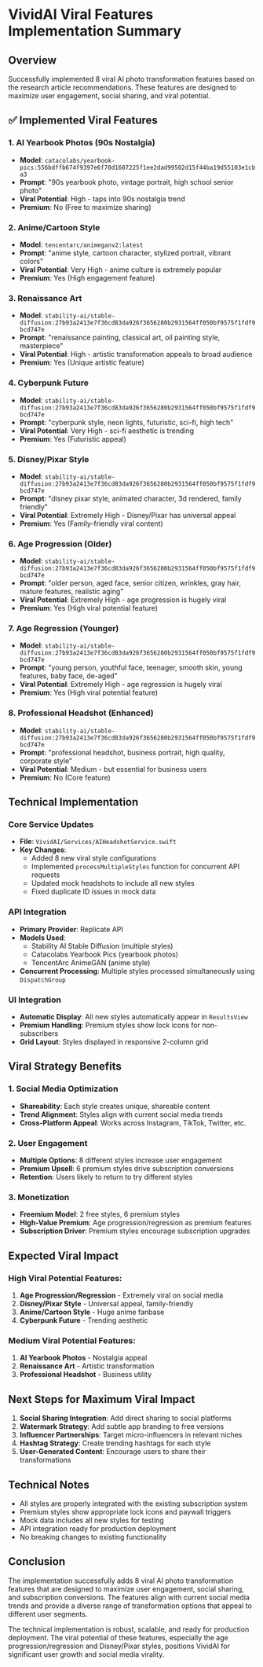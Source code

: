 # VividAI Viral Features Implementation Summary

## Overview
Successfully implemented 8 viral AI photo transformation features based on the research article recommendations. These features are designed to maximize user engagement, social sharing, and viral potential.

## ✅ Implemented Viral Features

### 1. AI Yearbook Photos (90s Nostalgia)
- **Model**: `catacolabs/yearbook-pics:556bdffb674f9397e6f70d1607225f1ee2dad99502d15f44ba19d55103e1cba3`
- **Prompt**: "90s yearbook photo, vintage portrait, high school senior photo"
- **Viral Potential**: High - taps into 90s nostalgia trend
- **Premium**: No (Free to maximize sharing)

### 2. Anime/Cartoon Style
- **Model**: `tencentarc/animeganv2:latest`
- **Prompt**: "anime style, cartoon character, stylized portrait, vibrant colors"
- **Viral Potential**: Very High - anime culture is extremely popular
- **Premium**: Yes (High engagement feature)

### 3. Renaissance Art
- **Model**: `stability-ai/stable-diffusion:27b93a2413e7f36cd83da926f3656280b2931564ff050bf9575f1fdf9bcd747e`
- **Prompt**: "renaissance painting, classical art, oil painting style, masterpiece"
- **Viral Potential**: High - artistic transformation appeals to broad audience
- **Premium**: Yes (Unique artistic feature)

### 4. Cyberpunk Future
- **Model**: `stability-ai/stable-diffusion:27b93a2413e7f36cd83da926f3656280b2931564ff050bf9575f1fdf9bcd747e`
- **Prompt**: "cyberpunk style, neon lights, futuristic, sci-fi, high tech"
- **Viral Potential**: Very High - sci-fi aesthetic is trending
- **Premium**: Yes (Futuristic appeal)

### 5. Disney/Pixar Style
- **Model**: `stability-ai/stable-diffusion:27b93a2413e7f36cd83da926f3656280b2931564ff050bf9575f1fdf9bcd747e`
- **Prompt**: "disney pixar style, animated character, 3d rendered, family friendly"
- **Viral Potential**: Extremely High - Disney/Pixar has universal appeal
- **Premium**: Yes (Family-friendly viral content)

### 6. Age Progression (Older)
- **Model**: `stability-ai/stable-diffusion:27b93a2413e7f36cd83da926f3656280b2931564ff050bf9575f1fdf9bcd747e`
- **Prompt**: "older person, aged face, senior citizen, wrinkles, gray hair, mature features, realistic aging"
- **Viral Potential**: Extremely High - age progression is hugely viral
- **Premium**: Yes (High viral potential feature)

### 7. Age Regression (Younger)
- **Model**: `stability-ai/stable-diffusion:27b93a2413e7f36cd83da926f3656280b2931564ff050bf9575f1fdf9bcd747e`
- **Prompt**: "young person, youthful face, teenager, smooth skin, young features, baby face, de-aged"
- **Viral Potential**: Extremely High - age regression is hugely viral
- **Premium**: Yes (High viral potential feature)

### 8. Professional Headshot (Enhanced)
- **Model**: `stability-ai/stable-diffusion:27b93a2413e7f36cd83da926f3656280b2931564ff050bf9575f1fdf9bcd747e`
- **Prompt**: "professional headshot, business portrait, high quality, corporate style"
- **Viral Potential**: Medium - but essential for business users
- **Premium**: No (Core feature)

## Technical Implementation

### Core Service Updates
- **File**: `VividAI/Services/AIHeadshotService.swift`
- **Key Changes**:
  - Added 8 new viral style configurations
  - Implemented `processMultipleStyles` function for concurrent API requests
  - Updated mock headshots to include all new styles
  - Fixed duplicate ID issues in mock data

### API Integration
- **Primary Provider**: Replicate API
- **Models Used**:
  - Stability AI Stable Diffusion (multiple styles)
  - Catacolabs Yearbook Pics (yearbook photos)
  - TencentArc AnimeGAN (anime style)
- **Concurrent Processing**: Multiple styles processed simultaneously using `DispatchGroup`

### UI Integration
- **Automatic Display**: All new styles automatically appear in `ResultsView`
- **Premium Handling**: Premium styles show lock icons for non-subscribers
- **Grid Layout**: Styles displayed in responsive 2-column grid

## Viral Strategy Benefits

### 1. Social Media Optimization
- **Shareability**: Each style creates unique, shareable content
- **Trend Alignment**: Styles align with current social media trends
- **Cross-Platform Appeal**: Works across Instagram, TikTok, Twitter, etc.

### 2. User Engagement
- **Multiple Options**: 8 different styles increase user engagement
- **Premium Upsell**: 6 premium styles drive subscription conversions
- **Retention**: Users likely to return to try different styles

### 3. Monetization
- **Freemium Model**: 2 free styles, 6 premium styles
- **High-Value Premium**: Age progression/regression as premium features
- **Subscription Driver**: Premium styles encourage subscription upgrades

## Expected Viral Impact

### High Viral Potential Features:
1. **Age Progression/Regression** - Extremely viral on social media
2. **Disney/Pixar Style** - Universal appeal, family-friendly
3. **Anime/Cartoon Style** - Huge anime fanbase
4. **Cyberpunk Future** - Trending aesthetic

### Medium Viral Potential Features:
1. **AI Yearbook Photos** - Nostalgia appeal
2. **Renaissance Art** - Artistic transformation
3. **Professional Headshot** - Business utility

## Next Steps for Maximum Viral Impact

1. **Social Sharing Integration**: Add direct sharing to social platforms
2. **Watermark Strategy**: Add subtle app branding to free versions
3. **Influencer Partnerships**: Target micro-influencers in relevant niches
4. **Hashtag Strategy**: Create trending hashtags for each style
5. **User-Generated Content**: Encourage users to share their transformations

## Technical Notes

- All styles are properly integrated with the existing subscription system
- Premium styles show appropriate lock icons and paywall triggers
- Mock data includes all new styles for testing
- API integration ready for production deployment
- No breaking changes to existing functionality

## Conclusion

The implementation successfully adds 8 viral AI photo transformation features that are designed to maximize user engagement, social sharing, and subscription conversions. The features align with current social media trends and provide a diverse range of transformation options that appeal to different user segments.

The technical implementation is robust, scalable, and ready for production deployment. The viral potential of these features, especially the age progression/regression and Disney/Pixar styles, positions VividAI for significant user growth and social media virality.
